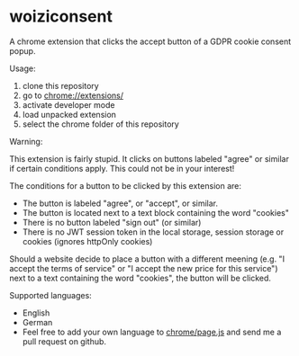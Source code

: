# woiziconsent

A chrome extension that clicks the accept button of a GDPR cookie consent popup.

Usage:

1. clone this repository
2. go to [chrome://extensions/](chrome://extensions/)
3. activate developer mode
4. load unpacked extension
5. select the chrome folder of this repository

Warning:

This extension is fairly stupid. It clicks on buttons labeled "agree" or similar if certain conditions apply. This could not be in your interest!

The conditions for a button to be clicked by this extension are:

-   The button is labeled "agree", or "accept", or similar.
-   The button is located next to a text block containing the word "cookies"
-   There is no button labeled "sign out" (or similar)
-   There is no JWT session token in the local storage, session storage or cookies (ignores httpOnly cookies)

Should a website decide to place a button with a different meening (e.g. "I accept the terms of service" or "I accept the new price for this service") next to a text containing the word "cookies", the button will be clicked.

Supported languages:

-   English
-   German
-   Feel free to add your own language to [chrome/page.js](chrome/page.js) and send me a pull request on github.
